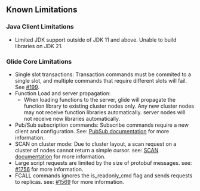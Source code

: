 ## Known Limitations

### Java Client Limitations

- Limited JDK support outside of JDK 11 and above. Unable to build libraries on JDK 21.

### Glide Core Limitations

- Single slot transactions:  Transaction commands must be commited to a single slot, and multiple commands that require different slots will fail. See [#199](https://github.com/valkey-io/valkey-glide/issues/199).
- Function Load and server propagation:
   - When loading functions to the server, glide will propagate the function library to existing cluster nodes only. Any new cluster nodes may not receive function libraries automatically.
server nodes will not receive new libraries automatically.
- Pub/Sub subscription commands: Subscribe commands require a new client and configuration. See: [PubSub documentation](https://github.com/valkey-io/valkey-glide/wiki/General-Concepts#glide-pubsub-feature) for more information.
- SCAN on cluster mode: Due to cluster layout, a scan request on a cluster of nodes cannot return a simple cursor. see: [SCAN documentation](https://github.com/valkey-io/valkey-glide/wiki/General-Concepts#cluster-scan) for more information.
- Large script requests are limited by the size of protobuf messages. see: [#1756](https://github.com/valkey-io/valkey-glide/issues/1756) for more information.
- FCALL commands ignores the is_readonly_cmd flag and sends requests to replicas. see: [#1569](https://github.com/valkey-io/valkey-glide/issues/1569) for more information.
